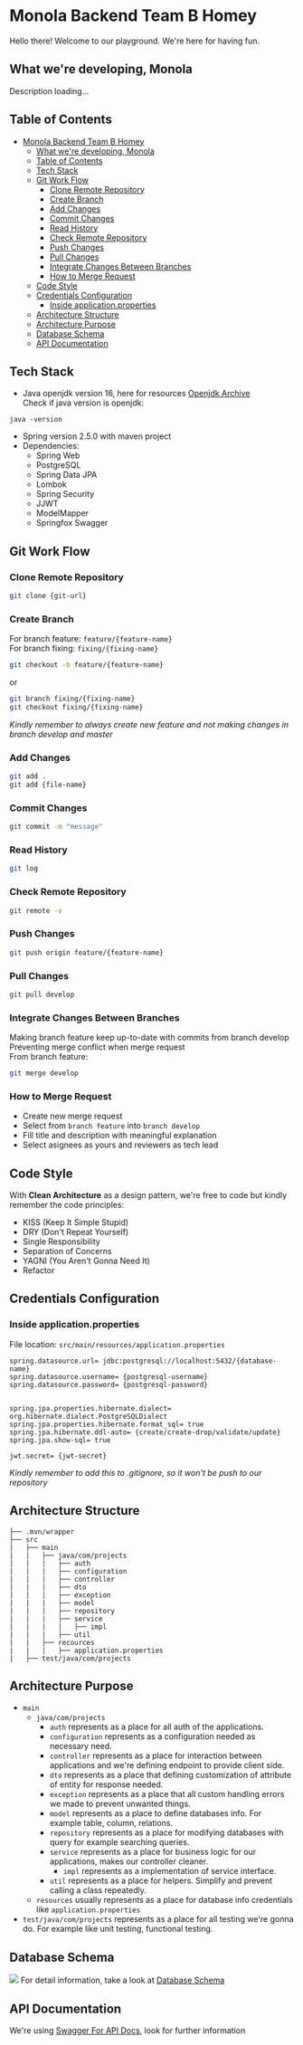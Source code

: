 # Monola Backend Team B Homey
Hello there! Welcome to our playground. We're here for having fun.




## What we're developing, Monola
Description loading...

## Table of Contents
- [Monola Backend Team B Homey](#monola-backend-team-b-homey)
  - [What we're developing, Monola](#what-were-developing-monola)
  - [Table of Contents](#table-of-contents)
  - [Tech Stack](#tech-stack)
  - [Git Work Flow](#git-work-flow)
    - [Clone Remote Repository](#clone-remote-repository)
    - [Create Branch](#create-branch)
    - [Add Changes](#add-changes)
    - [Commit Changes](#commit-changes)
    - [Read History](#read-history)
    - [Check Remote Repository](#check-remote-repository)
    - [Push Changes](#push-changes)
    - [Pull Changes](#pull-changes)
    - [Integrate Changes Between Branches](#integrate-changes-between-branches)
    - [How to Merge Request](#how-to-merge-request)
  - [Code Style](#code-style)
  - [Credentials Configuration](#credentials-configuration)
    - [Inside application.properties](#inside-applicationproperties)
  - [Architecture Structure](#architecture-structure)
  - [Architecture Purpose](#architecture-purpose)
  - [Database Schema](#database-schema)
  - [API Documentation](#api-documentation)





## Tech Stack
- Java openjdk version 16, here for resources [Openjdk Archive](https://jdk.java.net/archive/)<br> Check if java version is openjdk:
```
java -version
```
- Spring version 2.5.0 with maven project
- Dependencies: 
   - Spring Web 
   - PostgreSQL
   - Spring Data JPA
   - Lombok 
   - Spring Security
   - JJWT
   - ModelMapper
   - Springfox Swagger


## Git Work Flow
### Clone Remote Repository
```bash
git clone {git-url}
```
### Create Branch
For branch feature: `feature/{feature-name}`<br>
For branch fixing: `fixing/{fixing-name}`<br>
```bash
git checkout -b feature/{feature-name}
```
or
```bash
git branch fixing/{fixing-name}
git checkout fixing/{fixing-name}
```
*Kindly remember to always create new feature and not making changes in branch develop and master*
### Add Changes
```bash
git add .
git add {file-name}
```
### Commit Changes
```bash
git commit -m "message"
```
### Read History
```bash
git log
```
### Check Remote Repository
```bash
git remote -v
```
### Push Changes
```bash
git push origin feature/{feature-name}
```
### Pull Changes
```bash
git pull develop
```
### Integrate Changes Between Branches
Making branch feature keep up-to-date with commits from branch develop<br>
Preventing merge conflict when merge request<br>
From branch feature:
```bash
git merge develop 
```
### How to Merge Request
- Create new merge request
- Select from `branch feature` into `branch develop`
- Fill title and description with meaningful explanation
- Select asignees as yours and reviewers as tech lead


## Code Style
With **Clean Architecture** as a design pattern, we're free to code but kindly remember the code principles:<br>
- KISS (Keep It Simple Stupid) 
- DRY (Don't Repeat Yourself)
- Single Responsibility
- Separation of Concerns
- YAGNI (You Aren't Gonna Need It)
- Refactor


## Credentials Configuration
### Inside application.properties
File location: `src/main/resources/application.properties`
```properties
spring.datasource.url= jdbc:postgresql://localhost:5432/{database-name}
spring.datasource.username= {postgresql-username} 
spring.datasource.password= {postgresql-password}


spring.jpa.properties.hibernate.dialect= org.hibernate.dialect.PostgreSQLDialect
spring.jpa.properties.hibernate.format_sql= true
spring.jpa.hibernate.ddl-auto= {create/create-drop/validate/update}
spring.jpa.show-sql= true

jwt.secret= {jwt-secret}
```
*Kindly remember to add this to .gitignore, so it won't be push to our repository*


## Architecture Structure
```
├── .mvn/wrapper
├── src
|   ├── main
|   |   ├── java/com/projects
|   |   |   ├── auth
|   |   |   ├── configuration
|   |   |   ├── controller
|   |   |   ├── dto
|   |   |   ├── exception
|   |   |   ├── model
|   |   |   ├── repository
|   |   |   ├── service
|   |   |   |   ├── impl
|   |   |   ├── util
|   |   ├── recources
|   |   |   ├── application.properties
|   ├── test/java/com/projects
```

## Architecture Purpose
- `main`
  - `java/com/projects`
    -  `auth` represents as a place for all auth of the applications.
    -  `configuration` represents as a configuration needed as necessary need.
    -  `controller` represents as a place for interaction between applications and we're defining endpoint to provide client side.
    -  `dto` represents as a place that defining customization of attribute of entity for response needed.
    -  `exception` represents as a place that all custom handling errors we made to prevent unwanted things.
    -  `model` represents as a place to define databases info. For example table, column, relations.
    -  `repository` represents as a place for modifying databases with query for example searching queries.
    -  `service` represents as a place for business logic for our applications, makes our controller cleaner.
        -  `impl` represents as a implementation of service interface.
    -  `util` represents as a place for helpers. Simplify and prevent calling a class repeatedly.
  - `resources` usually represents as a place for database info credentials like `application.properties`
- `test/java/com/projects` represents as a place for all testing we're gonna do. For example like unit testing, functional testing.


## Database Schema
![](images/DB%20Banking%20Gamification.png)
For detail information, take a look at [Database Schema](https://dbdiagram.io/d/60a86e29b29a09603d16040e)


## API Documentation
We're using [Swagger For API Docs]({swagger-link}), look for further information




